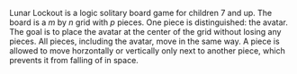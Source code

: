 Lunar Lockout is a logic solitary board game for children 7 and
up. The board is a _m_ by _n_ grid with _p_ pieces. One piece is
distinguished: the avatar. The goal is to place the avatar at the
center of the grid without losing any pieces. All pieces, including
the avatar, move in the same way. A piece is allowed to move
horzontally or vertically only next to another piece, which prevents
it from falling of in space.
